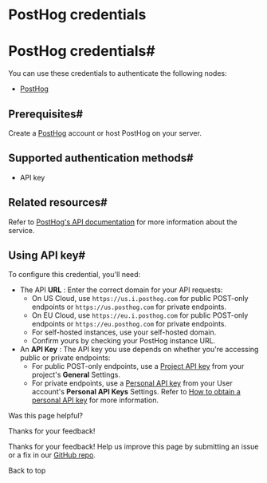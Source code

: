 # PostHog credentials

[ ](https://github.com/n8n-io/n8n-docs/edit/main/docs/integrations/builtin/credentials/posthog.md "Edit this page")

# PostHog credentials#

You can use these credentials to authenticate the following nodes:

  * [PostHog](../../app-nodes/n8n-nodes-base.posthog/)



## Prerequisites#

Create a [PostHog](https://posthog.com/) account or host PostHog on your server.

## Supported authentication methods#

  * API key



## Related resources#

Refer to [PostHog's API documentation](https://posthog.com/docs/api) for more information about the service.

## Using API key#

To configure this credential, you'll need:

  * The API **URL** : Enter the correct domain for your API requests:
    * On US Cloud, use `https://us.i.posthog.com` for public POST-only endpoints or `https://us.posthog.com` for private endpoints.
    * On EU Cloud, use `https://eu.i.posthog.com` for public POST-only endpoints or `https://eu.posthog.com` for private endpoints.
    * For self-hosted instances, use your self-hosted domain. 
    * Confirm yours by checking your PostHog instance URL.
  * An **API Key** : The API key you use depends on whether you're accessing public or private endpoints:
    * For public POST-only endpoints, use a [Project API key](https://app.posthog.com/project/settings) from your project's **General** Settings.
    * For private endpoints, use a [Personal API key](https://app.posthog.com/settings/user-api-keys) from your User account's **Personal API Keys** Settings. Refer to [How to obtain a personal API key](https://posthog.com/docs/api#private-endpoint-authentication) for more information.

Was this page helpful? 

Thanks for your feedback! 

Thanks for your feedback! Help us improve this page by submitting an issue or a fix in our [GitHub repo](https://github.com/n8n-io/n8n-docs). 

Back to top 
